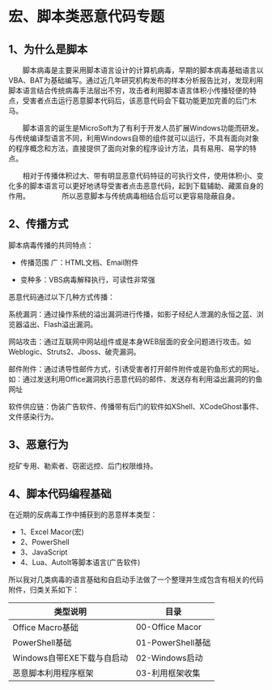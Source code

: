 ﻿# 宏、脚本类恶意代码专题

## 1、为什么是脚本

　　脚本病毒是主要采用脚本语言设计的计算机病毒，早期的脚本病毒基础语言以VBA、BAT为基础编写。通过近几年研究机构发布的样本分析报告比对，发现利用脚本语言结合传统病毒手法层出不穷，攻击者利用脚本语言体积小传播轻便的特点，受害者点击运行恶意脚本代码后，该恶意代码会下载功能更加完善的后门木马。

　　脚本语言的诞生是MicroSoft为了有利于开发人员扩展Windows功能而研发。与传统编译型语言不同，利用Windows自带的组件就可以运行，不具有面向对象的程序概念和方法，直接提供了面向对象的程序设计方法，具有易用、易学的特点。

　　相对于传播体积过大、带有明显恶意代码特征的可执行文件，使用体积小、变化多的脚本语言可以更好地诱导受害者点击恶意代码，起到下载辅助、藏匿自身的作用。
　　
　　所以恶意脚本与传统病毒相结合后可以更容易隐蔽自身。


## 2、传播方式

脚本病毒传播的共同特点：

- 传播范围 广：HTML文档、Email附件

- 变种多：VBS病毒解释执行，可读性非常强

恶意代码通过以下几种方式传播：

系统漏洞：通过操作系统的溢出漏洞进行传播，如影子经纪人泄漏的永恒之蓝、浏览器溢出、Flash溢出漏洞。

网站攻击：通过互联网中网站组件或是本身WEB层面的安全问题进行攻击。如Weblogic、Struts2、Jboss、破壳漏洞。

邮件附件：通过诱导性邮件方式，引诱受害者打开邮件附件或是钓鱼形式的网址。如：通过发送利用Office漏洞执行恶意代码的邮件、发送存有利用溢出漏洞的钓鱼网址

软件供应链：伪装广告软件、传播带有后门的软件如XShell、XCodeGhost事件、文件感染行为。


## 3、恶意行为

挖矿专用、勒索者、窃密远控、后门权限维持。

## 4、脚本代码编程基础

在近期的反病毒工作中捕获到的恶意样本类型：

- 1、Excel Macor(宏)
- 2、PowerShell
- 3、JavaScript
- 4、Lua、AutoIt等脚本语言(广告软件) 

所以我对几类病毒的语言基础和自启动手法做了一个整理并生成包含有相关的代码附件，归类关系如下：


|类型说明  | 目录|
|--------------|--------------|
|Office Macro基础  | 00-Office Macor |
|PowerShell基础  | 01-PowerShell基础 |
|Windows自带EXE下载与自启动  | 02-Windows启动 |
|恶意脚本利用程序框架  | 03-利用框架收集 |

